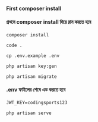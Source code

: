 #### First composer install

#### প্রথমে composer install দিয়ে রান করতে হবে

```@php
composer install
```

```@php
code .
```

```@php
cp .env.example .env
```

```@php
php artisan key:gen
```

```@php
php artisan migrate
```

#### .env ফাইলের শেষে এড করতে হবে

```@php
JWT_KEY=codingsports123
```

```@php
php artisan serve
```
